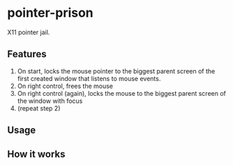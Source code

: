 # pointer-prison
X11 pointer jail.

## Features
1. On start, locks the mouse pointer to the biggest parent screen of the first created window that listens to mouse events.
2. On right control, frees the mouse
3. On right control (again), locks the mouse to the biggest parent screen of the window with focus
4. (repeat step 2)

## Usage

## How it works
